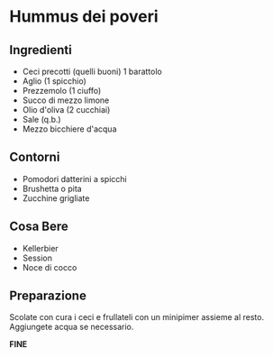 # Hummus dei poveri

## Ingredienti

-	Ceci precotti (quelli buoni) 1 barattolo
-	Aglio (1 spicchio)
-	Prezzemolo (1 ciuffo)
-	Succo di mezzo limone
-	Olio d'oliva (2 cucchiai)
-	Sale (q.b.)
-	Mezzo bicchiere d'acqua


## Contorni

-	Pomodori datterini a spicchi
-	Brushetta o pita
-	Zucchine grigliate

## Cosa Bere

-	Kellerbier
-	Session
-	Noce di cocco

## Preparazione

Scolate con cura i ceci e frullateli con un minipimer assieme al resto. Aggiungete acqua se necessario.

**FINE**







